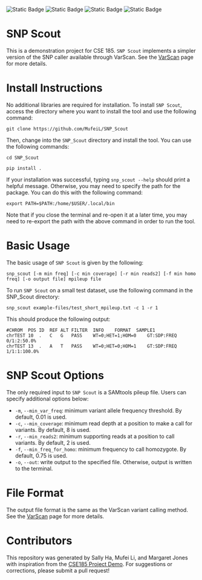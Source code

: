 
![Static Badge](https://img.shields.io/badge/language-python-780000) ![Static Badge](https://img.shields.io/badge/language-JupyterNotebook-FDF0D5) ![Static Badge](https://img.shields.io/badge/license-UCSD-C1121F) ![Static Badge](https://img.shields.io/badge/tools-VarScan-669BBC) 

# SNP Scout

This is a demonstration project for CSE 185. `SNP Scout` implements a simpler version of the SNP caller available through VarScan. See the [VarScan](https://varscan.sourceforge.net/using-varscan.html) page for more details.  
# Install Instructions
No additional libraries are required for installation. 
To install `SNP Scout`, access the directory where you want to install the tool and use the following command:
```
git clone https://github.com/MufeiL/SNP_Scout 
```
Then, change into the `SNP_Scout` directory and install the tool. You can use the following commands:
```
cd SNP_Scout
```
```
pip install .
```
If your installation was successful, typing ``snp_scout --help`` should print a helpful message. Otherwise, you may need to specify the path for the package. You can do this with the following command:
```
export PATH=$PATH:/home/$USER/.local/bin
```
Note that if you close the terminal and re-open it at a later time, you may need to re-export the path with the above command in order to run the tool.
# Basic Usage
The basic usage of `SNP Scout` is given by the following:
```
snp_scout [-m min freq] [-c min coverage] [-r min reads2] [-f min homo freq] [-o output file] mpileup file
```
To run `SNP Scout` on a small test dataset, use the following command in the SNP_Scout directory:
```
snp_scout example-files/test_short_mpileup.txt -c 1 -r 1
```
This should produce the following output:
```
#CHROM	POS	ID	REF	ALT	FILTER	INFO	FORMAT	SAMPLE1
chrTEST	10	.	C	G	PASS	WT=0;HET=1;HOM=0	GT:SDP:FREQ	0/1:2:50.0%
chrTEST	13	.	A	T	PASS	WT=0;HET=0;HOM=1	GT:SDP:FREQ	1/1:1:100.0%
```
# SNP Scout Options
The only required input to `SNP Scout` is a SAMtools pileup file. Users can specify additional options below:
* `-m`, `--min_var_freq`: minimum variant allele frequency threshold. By default, 0.01 is used.
* `-c`, `--min_coverage`: minimum read depth at a position to make a call for variants. By default, 8 is used.
* `-r`, `--min_reads2`: minimum supporting reads at a position to call variants. By default, 2 is used.
* `-f`, `--min_freq_for_homo`: minimum frequency to call homozygote. By default, 0.75 is used.
* `-o`, `--out`: write output to the specified file. Otherwise, output is written to the terminal.   
# File Format 
The output file format is the same as the VarScan variant calling method. See the [VarScan](https://varscan.sourceforge.net/using-varscan.html) page for more details.
# Contributors 
This repository was generated by Sally Ha, Mufei Li, and Margaret Jones with inspiration from the [CSE185 Project Demo](https://github.com/gymreklab/cse185-demo-project/tree/main). For suggestions or corrections, please submit a pull request!
